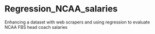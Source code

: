 # Regression_NCAA_salaries
 Enhancing a dataset with web scrapers and using regression to evaluate NCAA FBS head coach salaries
